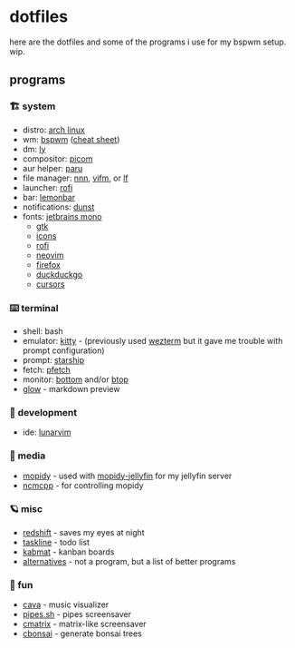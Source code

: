 # dotfiles

here are the dotfiles and some of the programs i use for my bspwm setup. wip.

## programs
### 🏗️ system
- distro: [arch linux](https://archlinux.org)
- wm: [bspwm](https://github.com/baskerville/bspwm) ([cheat sheet](https://gist.github.com/amit08255/43ed6efdc1952d88f9a61e86f375e924))
- dm: [ly](https://github.com/fairyglade/ly)
- compositor: [picom](https://github.com/yshui/picom)
- aur helper: [paru](https://github.com/Morganamilo/paru)
- file manager: [nnn](https://github.com/jarun/nnn), [vifm](https://github.com/vifm/vifm), or [lf](https://github.com/gokcehan/lf)
- launcher: [rofi](https://github.com/davatorium/rofi)
- bar: [lemonbar](https://github.com/LemonBoy/bar)
- notifications: [dunst](https://github.com/dunst-project/dunst)
- fonts: [jetbrains mono](https://github.com/JetBrains/JetBrainsMono)
  - [gtk](https://github.com/Fausto-Korpsvart/Everforest-GTK-Theme)
  - [icons](https://www.pling.com/p/1695476/)
  - [rofi](https://github.com/newmanls/rofi-themes-collection)
  - [neovim](https://github.com/neanias/everforest-nvim)
  - [firefox](https://addons.mozilla.org/en-US/firefox/addon/everforest-dark-official/)
  - [duckduckgo](https://github.com/temefleet/everforest-theme-duckduckgo)
  - [cursors](https://github.com/talwat/everforest-cursors)

### ⌨️  terminal
- shell: bash
- emulator: [kitty](https://sw.kovidgoyal.net/kitty/) - (previously used [wezterm](https://wezfurlong.org/wezterm/index.html) but it gave me trouble with prompt configuration)
- prompt: [starship](https://starship.rs)
- fetch: [pfetch](https://github.com/dylanaraps/pfetch)
- monitor: [bottom](https://github.com/ClementTsang/bottom) and/or [btop](https://github.com/aristocratos/btop)
- [glow](https://github.com/charmbracelet/glow) - markdown preview

### 🚀 development
- ide: [lunarvim](https://www.lunarvim.org/)

### 🌌 media
- [mopidy](https://mopidy.com/) - used with [mopidy-jellyfin](https://github.com/jellyfin/mopidy-jellyfin) for my jellyfin server
- [ncmcpp](https://rybczak.net/ncmpcpp/) - for controlling mopidy

### 🪐 misc
- [redshift](http://jonls.dk/redshift/) - saves my eyes at night
- [taskline](https://github.com/perryrh0dan/taskline) - todo list
- [kabmat](https://github.com/PlankCipher/kabmat) - kanban boards
- [alternatives](https://github.com/mayfrost/guides/blob/master/ALTERNATIVES.md) - not a program, but a list of better programs

### 🎉 fun
- [cava](https://github.com/karlstav/cava) - music visualizer
- [pipes.sh](https://github.com/pipeseroni/pipes.sh) - pipes screensaver
- [cmatrix](https://github.com/abishekvashok/cmatrix) - matrix-like screensaver
- [cbonsai](https://gitlab.com/jallbrit/cbonsai) - generate bonsai trees
